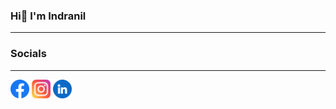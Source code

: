 ### Hi👋 I'm Indranil

<!--
**Indra-photon/Indra-photon** is a ✨ _special_ ✨ repository because its `README.md` (this file) appears on your GitHub profile.

Here are some ideas to get you started:

- 🔭 I’m currently working on ...
- 🌱 I’m currently learning ...
- 👯 I’m looking to collaborate on ...
- 🤔 I’m looking for help with ...
- 💬 Ask me about ...
- 📫 How to reach me: ...
- 😄 Pronouns: ...
- ⚡ Fun fact: ...
-->
<hr>
<h3><b>Socials</b></h3>
<hr>
<a href = "https://www.facebook.com/indranil.maiti.564/"><img src="facebook.png" height = 30px width = 30px></a>
<a href = "https://www.instagram.com/indra_lone_wolf/"><img src="instagram.png" height = 30px width = 30px></a>
<a href = "https://www.linkedin.com/in/indranil-maiti-b56967228/"><img src="linkedin.png" height = 30px width = 30px></a>
